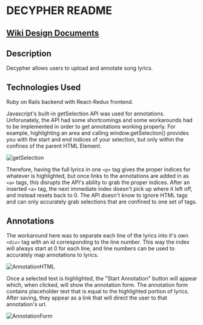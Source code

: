 # DECYPHER README

## [Wiki Design Documents](https://github.com/ibltsandwich/decypher/wiki)

## Description
Decypher allows users to upload and annotate song lyrics.


## Technologies Used
Ruby on Rails backend with React-Redux frontend.

Javascript's built-in getSelection API was used for annotations.
Unforunately, the API had some shortcomings and some workarounds had to be implemented in order to get annotations working properly. For example, highlighting an area and calling window.getSelection() provides you with the start and end indices of your selection, but only within the confines of the parent HTML Element.

![getSelection](https://i.imgur.com/RnlRpPz.png)

Therefore, having the full lyrics in one ```<p>``` tag gives the proper indices for whatever is highlighted, but once links to the annotations are added in as ```<a>``` tags, this disrupts the API's ability to grab the proper indices. After an inserted ```<a>``` tag, the next immediate index doesn't pick up where it left off, and instead resets back to 0. The API doesn't know to ignore HTML tags and can only accurately grab selections that are confined to one set of tags.

## Annotations
The workaround here was to separate each line of the lyrics into it's own ```<div>``` tag with an id corresponding to the line number.
This way the index will always start at 0 for each line, and line numbers can be used to accurately map annotations to lyrics.

![AnnotationHTML](blob:https://imgur.com/d8f3ec63-69ae-44e1-9321-935b4d60c3be)

Once a selected text is highlighted, the "Start Annotation" button will appear which, when clicked, will show the annotation form. The annotation form contains placeholder text that is equal to the highlighted portion of lyrics.
After saving, they appear as a link that will direct the user to that annotation's url.

![AnnotationForm](https://i.imgur.com/9h6CnTr.png)

